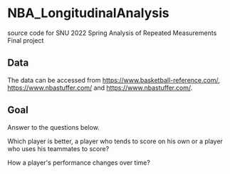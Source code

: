 # NBA_LongitudinalAnalysis
source code for SNU 2022 Spring Analysis of Repeated Measurements Final project

## Data 
The data can be accessed from <https://www.basketball-reference.com/>, <https://www.nbastuffer.com/> and <https://www.nbastuffer.com/>.

## Goal
Answer to the questions below. 

Which player is better, a player who tends to score on his own or a player who uses his teammates to score? 

How a player's performance changes over time?